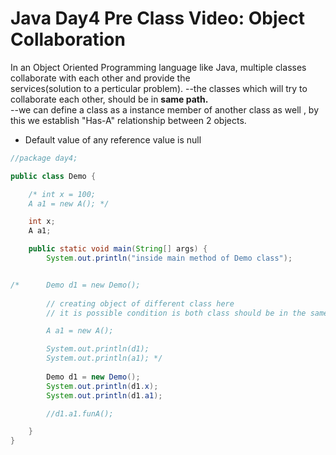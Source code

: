 # Java Day4 Pre Class Video: Object Collaboration

In an Object Oriented Programming language like Java, multiple classes collaborate with each other and provide the  
services(solution to a perticular problem).
--the classes which will try to collaborate each other, should be in **same path.**  
--we can define a class as a instance member of another class as well , by this we establish "Has-A" relationship between 2
objects.  



* Default value of any reference value is null

```java
//package day4;

public class Demo {

	/* int x = 100;
	A a1 = new A(); */

	int x;
	A a1;

    public static void main(String[] args) {
        System.out.println("inside main method of Demo class");


/*		Demo d1 = new Demo();
		
		// creating object of different class here
		// it is possible condition is both class should be in the same path

		A a1 = new A();

		System.out.println(d1);
		System.out.println(a1); */
		
		Demo d1 = new Demo();
		System.out.println(d1.x);
		System.out.println(d1.a1);

		//d1.a1.funA();

    }
}
```




